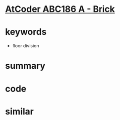 # [AtCoder ABC186 A - Brick](https://atcoder.jp/contests/abc186/tasks/abc186_a)



# keywords 
- floor division 

# summary


# code 


# similar 